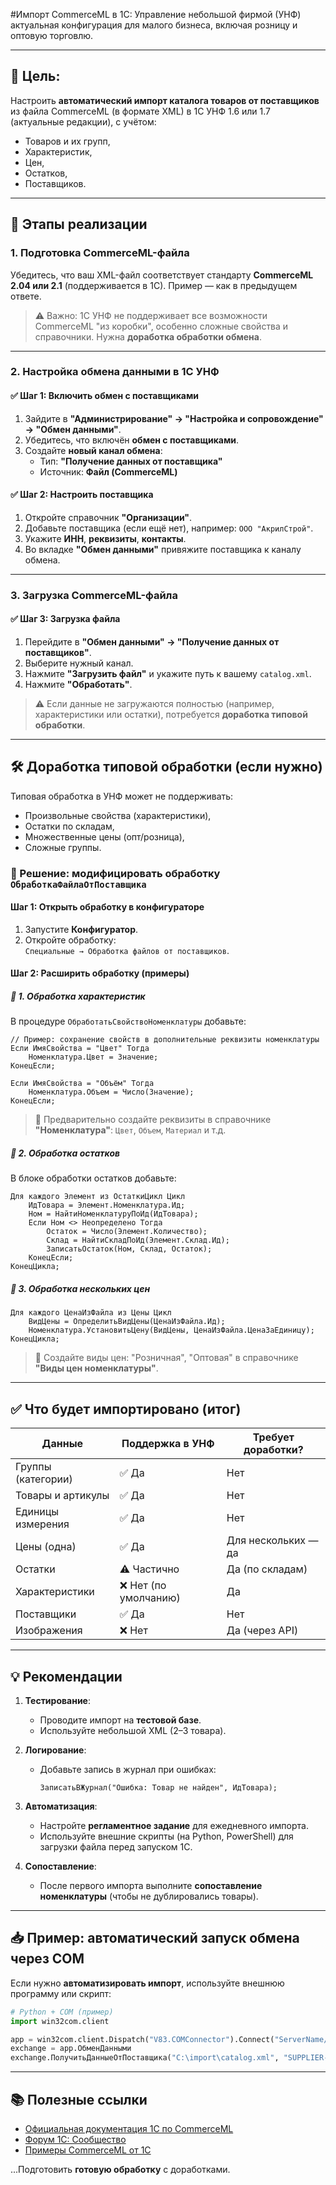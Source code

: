 #Импорт CommerceML в 1С: Управление небольшой фирмой (УНФ)
актуальная конфигурация для малого бизнеса, включая розницу и оптовую торговлю.

---

## 🎯 Цель:
Настроить **автоматический импорт каталога товаров от поставщиков** из файла CommerceML (в формате XML) в 1С УНФ 1.6 или 1.7 (актуальные редакции), с учётом:
- Товаров и их групп,
- Характеристик,
- Цен,
- Остатков,
- Поставщиков.

---

## 🔧 Этапы реализации

### 1. Подготовка CommerceML-файла
Убедитесь, что ваш XML-файл соответствует стандарту **CommerceML 2.04 или 2.1** (поддерживается в 1С). Пример — как в предыдущем ответе.

> ⚠️ Важно: 1С УНФ не поддерживает все возможности CommerceML "из коробки", особенно сложные свойства и справочники. Нужна **доработка обработки обмена**.

---

### 2. Настройка обмена данными в 1С УНФ

#### ✅ Шаг 1: Включить обмен с поставщиками
1. Зайдите в **"Администрирование" → "Настройка и сопровождение" → "Обмен данными"**.
2. Убедитесь, что включён **обмен с поставщиками**.
3. Создайте **новый канал обмена**:
   - Тип: **"Получение данных от поставщика"**
   - Источник: **Файл (CommerceML)**

#### ✅ Шаг 2: Настроить поставщика
1. Откройте справочник **"Организации"**.
2. Добавьте поставщика (если ещё нет), например: `ООО "АкрилСтрой"`.
3. Укажите **ИНН**, **реквизиты**, **контакты**.
4. Во вкладке **"Обмен данными"** привяжите поставщика к каналу обмена.

---

### 3. Загрузка CommerceML-файла

#### ✅ Шаг 3: Загрузка файла
1. Перейдите в **"Обмен данными" → "Получение данных от поставщиков"**.
2. Выберите нужный канал.
3. Нажмите **"Загрузить файл"** и укажите путь к вашему `catalog.xml`.
4. Нажмите **"Обработать"**.

> ⚠️ Если данные не загружаются полностью (например, характеристики или остатки), потребуется **доработка типовой обработки**.

---

## 🛠️ Доработка типовой обработки (если нужно)

Типовая обработка в УНФ может не поддерживать:
- Произвольные свойства (характеристики),
- Остатки по складам,
- Множественные цены (опт/розница),
- Сложные группы.

### 🔧 Решение: модифицировать обработку `ОбработкаФайлаОтПоставщика`

#### Шаг 1: Открыть обработку в конфигураторе
1. Запустите **Конфигуратор**.
2. Откройте обработку:  
   `Специальные → Обработка файлов от поставщиков`.

#### Шаг 2: Расширить обработку (примеры)

##### 📌 1. Обработка характеристик
В процедуре `ОбработатьСвойствоНоменклатуры` добавьте:

```bsl
// Пример: сохранение свойств в дополнительные реквизиты номенклатуры
Если ИмяСвойства = "Цвет" Тогда
    Номенклатура.Цвет = Значение;
КонецЕсли;

Если ИмяСвойства = "Объём" Тогда
    Номенклатура.Объем = Число(Значение);
КонецЕсли;
```

> 📌 Предварительно создайте реквизиты в справочнике **"Номенклатура"**: `Цвет`, `Объем`, `Материал` и т.д.

##### 📌 2. Обработка остатков
В блоке обработки остатков добавьте:

```bsl
Для каждого Элемент из ОстаткиЦикл Цикл
    ИдТовара = Элемент.Номенклатура.Ид;
    Ном = НайтиНоменклатуруПоИд(ИдТовара);
    Если Ном <> Неопределено Тогда
        Остаток = Число(Элемент.Количество);
        Склад = НайтиСкладПоИд(Элемент.Склад.Ид);
        ЗаписатьОстаток(Ном, Склад, Остаток);
    КонецЕсли;
КонецЦикла;
```

##### 📌 3. Обработка нескольких цен
```bsl
Для каждого ЦенаИзФайла из Цены Цикл
    ВидЦены = ОпределитьВидЦены(ЦенаИзФайла.Ид);
    Номенклатура.УстановитьЦену(ВидЦены, ЦенаИзФайла.ЦенаЗаЕдиницу);
КонецЦикла;
```

> 📌 Создайте виды цен: "Розничная", "Оптовая" в справочнике **"Виды цен номенклатуры"**.

---

## ✅ Что будет импортировано (итог)

| Данные | Поддержка в УНФ | Требует доработки? |
|-------|------------------|---------------------|
| Группы (категории) | ✅ Да | Нет |
| Товары и артикулы | ✅ Да | Нет |
| Единицы измерения | ✅ Да | Нет |
| Цены (одна) | ✅ Да | Для нескольких — да |
| Остатки | ⚠️ Частично | Да (по складам) |
| Характеристики | ❌ Нет (по умолчанию) | Да |
| Поставщики | ✅ Да | Нет |
| Изображения | ❌ Нет | Да (через API) |

---

## 💡 Рекомендации

1. **Тестирование**:
   - Проводите импорт на **тестовой базе**.
   - Используйте небольшой XML (2–3 товара).

2. **Логирование**:
   - Добавьте запись в журнал при ошибках:
     ```bsl
     ЗаписатьВЖурнал("Ошибка: Товар не найден", ИдТовара);
     ```

3. **Автоматизация**:
   - Настройте **регламентное задание** для ежедневного импорта.
   - Используйте внешние скрипты (на Python, PowerShell) для загрузки файла перед запуском 1С.

4. **Сопоставление**:
   - После первого импорта выполните **сопоставление номенклатуры** (чтобы не дублировались товары).

---

## 📥 Пример: автоматический запуск обмена через COM

Если нужно **автоматизировать импорт**, используйте внешнюю программу или скрипт:

```python
# Python + COM (пример)
import win32com.client

app = win32com.client.Dispatch("V83.COMConnector").Connect("ServerName/BasePath")
exchange = app.ОбменДанными
exchange.ПолучитьДанныеОтПоставщика("C:\import\catalog.xml", "SUPPLIER-ACRILUX")
```

---

## 📚 Полезные ссылки
- [Официальная документация 1С по CommerceML](https://v8.1c.ru/edi/)
- [Форум 1С: Сообщество](https://forum.1c.ru)
- [Примеры CommerceML от 1С](https://v8.1c.ru/edi/cep7docs/)

...Подготовить **готовую обработку** с доработками.
